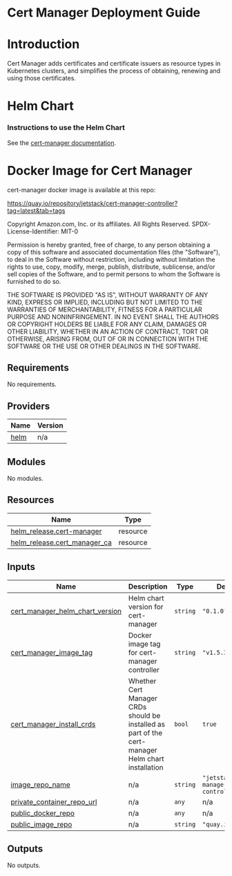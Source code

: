 # Cert Manager Deployment Guide

# Introduction

Cert Manager adds certificates and certificate issuers as resource types in Kubernetes clusters, and simplifies the process of obtaining, renewing and using those certificates.

# Helm Chart

### Instructions to use the Helm Chart

See the [cert-manager documentation](https://cert-manager.io/docs/installation/helm/).
    

# Docker Image for Cert Manager

cert-manager docker image is available at this repo:
        
https://quay.io/repository/jetstack/cert-manager-controller?tag=latest&tab=tags
        

<!-- BEGINNING OF PRE-COMMIT-TERRAFORM DOCS HOOK -->
Copyright Amazon.com, Inc. or its affiliates. All Rights Reserved.
SPDX-License-Identifier: MIT-0

Permission is hereby granted, free of charge, to any person obtaining a copy of this
software and associated documentation files (the "Software"), to deal in the Software
without restriction, including without limitation the rights to use, copy, modify,
merge, publish, distribute, sublicense, and/or sell copies of the Software, and to
permit persons to whom the Software is furnished to do so.

THE SOFTWARE IS PROVIDED "AS IS", WITHOUT WARRANTY OF ANY KIND, EXPRESS OR IMPLIED,
INCLUDING BUT NOT LIMITED TO THE WARRANTIES OF MERCHANTABILITY, FITNESS FOR A
PARTICULAR PURPOSE AND NONINFRINGEMENT. IN NO EVENT SHALL THE AUTHORS OR COPYRIGHT
HOLDERS BE LIABLE FOR ANY CLAIM, DAMAGES OR OTHER LIABILITY, WHETHER IN AN ACTION
OF CONTRACT, TORT OR OTHERWISE, ARISING FROM, OUT OF OR IN CONNECTION WITH THE
SOFTWARE OR THE USE OR OTHER DEALINGS IN THE SOFTWARE.

## Requirements

No requirements.

## Providers

| Name | Version |
|------|---------|
| <a name="provider_helm"></a> [helm](#provider\_helm) | n/a |

## Modules

No modules.

## Resources

| Name | Type |
|------|------|
| [helm_release.cert-manager](https://registry.terraform.io/providers/hashicorp/helm/latest/docs/resources/release) | resource |
| [helm_release.cert_manager_ca](https://registry.terraform.io/providers/hashicorp/helm/latest/docs/resources/release) | resource |

## Inputs

| Name | Description | Type | Default | Required |
|------|-------------|------|---------|:--------:|
| <a name="input_cert_manager_helm_chart_version"></a> [cert\_manager\_helm\_chart\_version](#input\_cert\_manager\_helm\_chart\_version) | Helm chart version for cert-manager | `string` | `"0.1.0"` | no |
| <a name="input_cert_manager_image_tag"></a> [cert\_manager\_image\_tag](#input\_cert\_manager\_image\_tag) | Docker image tag for cert-manager controller | `string` | `"v1.5.3"` | no |
| <a name="input_cert_manager_install_crds"></a> [cert\_manager\_install\_crds](#input\_cert\_manager\_install\_crds) | Whether Cert Manager CRDs should be installed as part of the cert-manager Helm chart installation | `bool` | `true` | no |
| <a name="input_image_repo_name"></a> [image\_repo\_name](#input\_image\_repo\_name) | n/a | `string` | `"jetstack/cert-manager-controller"` | no |
| <a name="input_private_container_repo_url"></a> [private\_container\_repo\_url](#input\_private\_container\_repo\_url) | n/a | `any` | n/a | yes |
| <a name="input_public_docker_repo"></a> [public\_docker\_repo](#input\_public\_docker\_repo) | n/a | `any` | n/a | yes |
| <a name="input_public_image_repo"></a> [public\_image\_repo](#input\_public\_image\_repo) | n/a | `string` | `"quay.io"` | no |

## Outputs

No outputs.
<!-- END OF PRE-COMMIT-TERRAFORM DOCS HOOK -->




